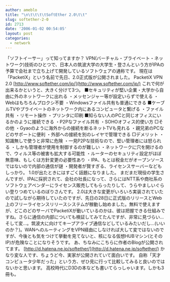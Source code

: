 ```yaml
---
author: ameblo
title: "\n\t\t\t\tSoftEther 2.0\t\t"
slug: softether-2-0
id: 2713
date: '2006-01-02 00:54:05'
layout: post
categories:
  - network
---
```


「ソフトイーサー」って知ってますか？ VPN(バーチャル・プライベート・ネットワーク)技術のひとつで、日本人の筑波大学の大学生・登さんという方がIPAの予算で会社まで立ち上げて開発しているソフトウェアの通称です。 現在は「PacketiX」という名前で先日、2.0正式版が公開されました。 PacketiX VPN 2.0 [http://www.softether.com/jp/](http://www.softether.com/jp/) これで何が出来るかというと、大きく分けて3つ。 ■セキュリティが堅い企業・大学から自由に外のネットワークに出れる ・メッセンジャー等が設定いらずで使える ・Webはもちろんプロクシ不要 ・Windowsファイル共有も普通にできる ■ケーブルTVやプライベートのネットワーク内にあるコンピュータと繋げる ・ファイル共有 ・リモート操作 ・プリンタに印刷 ■知らない人のPCと同じオフィスにいるかのように接続できる ・P2Pなファイル共有 ・SOHOオフィス的使い方 □その他 ・Gyaoのように海外からの接続を断るネットTVも見れる ・親兄弟のPCなどのサポートに便利 ・外部への接続を別のレイヤで管理できる □デメリット ・知識無しで使うと非常に危険 ・一見P2Pな技術なので、堅い管理者には怒られる ・しかも管理者が使用を制御するのが難しい ・ネットワークに穴を開けるので、ウィルス等の被害も拡大する可能性 ・ルーターのセキュリティ設定がほぼ無意味、もしくは方針変更の必要性あり ・IPA、もとは税金だがオープンソースではないので内部の通信が謎 ・開発者が賢すぎる、ライセンスサーバーなどもしっかり。 1.0が出たときにはすごく話題になりました。 まだまだ現役の学生さんですが、IPAに採択されて、会社の社長になって、さらにはNTT系や商社系のソフトウェアベンダーにライセンス販売してもらったりして、うらやましいぐらい登りつめているのぼりさんです。 2.0は大きな変更がいろいろ実装されていたので試しながら期待していたのですが、先日の28日に正式版のリリースとWeb上のフリーライセンスリリースシステムが稼動し始めました。無料で使えますが、どこのどのサーバでPacketiXが動いているのかは、彼は把握できる仕組みですね。さらに通信の内部についても検証してみてたんですが、非常に見づらい…そして変…。筑波大に向けてキープアライブ通信などしているみたいだし…(いいのか？)。WANへのルーティングをVPN経由にしなければ大して変ではないのですが、今後とも気をつけて挙動を見てないと、核になる仮想HUBマシン(とそのIP)が危険なことになりそうです。 あ、ちなみにこちらに作者のBlogが公開されてます。 [http://d.hatena.ne.jp/softether/](http://d.hatena.ne.jp/softether/) かなり変な人です、ちょうど今、実家が公開されていて面白いです。 自称「天才コンピュータ少年だった」という方、ぜひ見に行って比較してみると良いのではないかと思います。 高校時代にD3Dの本なども書いてらっしゃいます。しかも3冊も。